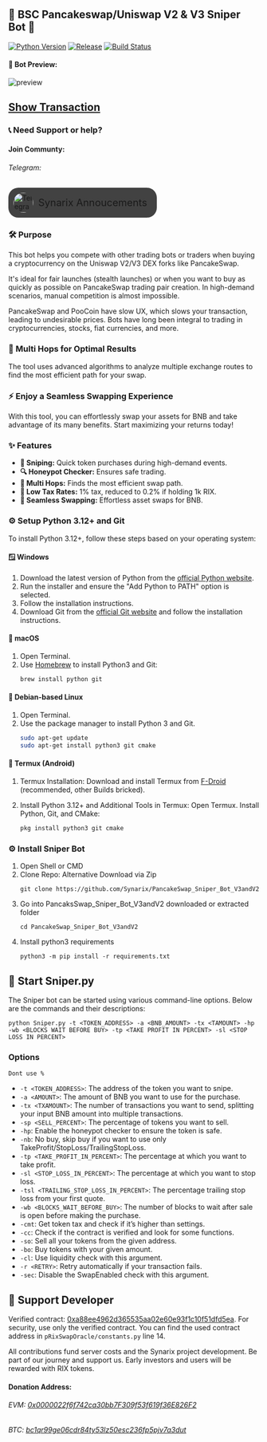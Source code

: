 


## 🚀 BSC Pancakeswap/Uniswap V2 & V3 Sniper Bot 🚀
[![Python Version](https://img.shields.io/badge/Python-3.8%2B-blue)](https://www.python.org/downloads/) [![Release](https://img.shields.io/badge/Release-V1-brightgreen)](https://github.com/Synarix/PancakeSwap_Sniper_Bot_V3andV2) [![Build Status](https://img.shields.io/badge/Build-Passing-brightgreen)]()

#### 👀 Bot Preview:
<!-- HTML-Version -->
<img src="https://imgur.com/uSdPhU7.jpg" alt="preview">

## [Show Transaction](https://bscscan.com/tx/0x5389318c7371b40904e5141159d4f8cb56f2903dea63b2379a3c287630f116f8)

### 📞 Need Support or help?
#### Join Communty: 
###### Telegram:
<!-- HTML-Version -->
<div style="display: flex; align-items: center; ;">
   <a href="https://t.me/SynarixAnnoucements" target="_blank" style="background-color: #424242; padding: 10px; border-radius: 20px; text-decoration: none; display: flex; align-items: center;">
        <img src="https://i.imgur.com/8zl66Qv.jpg" alt="Telegram" width="40" height="40" style="vertical-align: middle; border-radius: 50%;">
        <span style="font-size: 20px; vertical-align: middle; margin-left: 10px; margin-right:10px;">Synarix Annoucements</span>
    </a>
</div>


### 🛠️ Purpose
This bot helps you compete with other trading bots or traders when buying a cryptocurrency on the Uniswap V2/V3 DEX forks like PancakeSwap.

It's ideal for fair launches (stealth launches) or when you want to buy as quickly as possible on PancakeSwap trading pair creation. In high-demand scenarios, manual competition is almost impossible.

PancakeSwap and PooCoin have slow UX, which slows your transaction, leading to undesirable prices.
Bots have long been integral to trading in cryptocurrencies, stocks, fiat currencies, and more.

### 🔄 Multi Hops for Optimal Results 
The tool uses advanced algorithms to analyze multiple exchange routes to find the most efficient path for your swap. 

### ⚡ Enjoy a Seamless Swapping Experience 
With this tool, you can effortlessly swap your assets for BNB and take advantage of its many benefits. Start maximizing your returns today!

### ✨ Features
- **🚀 Sniping:** Quick token purchases during high-demand events.
- **🔍 Honeypot Checker:** Ensures safe trading.
- **🔄 Multi Hops:** Finds the most efficient swap path.
- **💸 Low Tax Rates:** 1% tax, reduced to 0.2% if holding 1k RIX.
- **🔄 Seamless Swapping:** Effortless asset swaps for BNB.

### ⚙️ Setup Python 3.12+ and Git
To install Python 3.12+, follow these steps based on your operating system:

#### 🪟 Windows
1. Download the latest version of Python from the [official Python website](https://www.python.org/downloads/).
2. Run the installer and ensure the "Add Python to PATH" option is selected.
3. Follow the installation instructions.
4. Download Git from the [official Git website](https://git-scm.com/downloads) and follow the installation instructions.

#### 🍎 macOS
1. Open Terminal.
2. Use [Homebrew](https://brew.sh/) to install Python3 and Git:  
   ```bash
   brew install python git
   ```

#### 🐧 Debian-based Linux
1. Open Terminal.
2. Use the package manager to install Python 3 and Git.
   ```bash
   sudo apt-get update
   sudo apt-get install python3 git cmake
   ```

#### 📱 Termux (Android)
1. Termux Installation:
     Download and install Termux from [F-Droid](https://f-droid.org/en/packages/com.termux/) (recommended, other Builds bricked).

2. Install Python 3.12+ and Additional Tools in Termux:
 Open Termux.
Install Python, Git, and CMake:
    ```bash
    pkg install python3 git cmake
    ```
### ⚙️ Install Sniper Bot
1. Open Shell or CMD
2. Clone Repo: Alternative Download via Zip
    ```shell
    git clone https://github.com/Synarix/PancakeSwap_Sniper_Bot_V3andV2
    ``` 
3. Go into PancaksSwap_Sniper_Bot_V3andV2 downloaded or extracted folder
    ```shell
    cd PancakeSwap_Sniper_Bot_V3andV2
    ``` 
4. Install python3 requirements
    ```shell
    python3 -m pip install -r requirements.txt
    ```

## 🚀 Start Sniper.py

The Sniper bot can be started using various command-line options. Below are the commands and their descriptions:

```shell
python Sniper.py -t <TOKEN_ADDRESS> -a <BNB_AMOUNT> -tx <TAMOUNT> -hp -wb <BLOCKS WAIT BEFORE BUY> -tp <TAKE PROFIT IN PERCENT> -sl <STOP LOSS IN PERCENT>
```

### Options
`Dont use %`
- `-t <TOKEN_ADDRESS>`: The address of the token you want to snipe.
- `-a <AMOUNT>`: The amount of BNB you want to use for the purchase.
- `-tx <TXAMOUNT>`: The number of transactions you want to send, splitting your input BNB amount into multiple transactions.
- `-sp <SELL_PERCENT>`: The percentage of tokens you want to sell.
- `-hp`: Enable the honeypot checker to ensure the token is safe.
- `-nb`: No buy, skip buy if you want to use only TakeProfit/StopLoss/TrailingStopLoss.
- `-tp <TAKE_PROFIT_IN_PERCENT>`: The percentage at which you want to take profit.
- `-sl <STOP_LOSS_IN_PERCENT>`: The percentage at which you want to stop loss.
- `-tsl <TRAILING_STOP_LOSS_IN_PERCENT>`: The percentage trailing stop loss from your first quote.
- `-wb <BLOCKS_WAIT_BEFORE_BUY>`: The number of blocks to wait after sale is open before making the purchase.
- `-cmt`: Get token tax and check if it’s higher than settings.
- `-cc`: Check if the contract is verified and look for some functions.
- `-so`: Sell all your tokens from the given address.
- `-bo`: Buy tokens with your given amount.
- `-cl`: Use liquidity check with this argument.
- `-r <RETRY>`: Retry automatically if your transaction fails.
- `-sec`: Disable the SwapEnabled check with this argument.



## 💖 Support Developer
Verified contract: [0xa88ee4962d365535aa02e60e93f1c10f51dfd5ea](https://bscscan.com/address/0xa88ee4962d365535aa02e60e93f1c10f51dfd5ea#code).
For security, use only the verified contract.
You can find the used contract address in `pRixSwapOracle/constants.py` line 14.

All contributions fund server costs and the Synarix project development. Be part of our journey and support us. Early investors and users will be rewarded with RIX tokens.

#### Donation Address:

###### EVM: [0x0000022f6f742ca30bb7F309f53f619f36E826F2](https://bscscan.com/address/0x0000022f6f742ca30bb7f309f53f619f36e826f2)
###### BTC: [bc1qr99ge06cdr84ty53lz50esc236fp5pjv7a3dut](https://btcscan.org/address/bc1qr99ge06cdr84ty53lz50esc236fp5pjv7a3dut)
